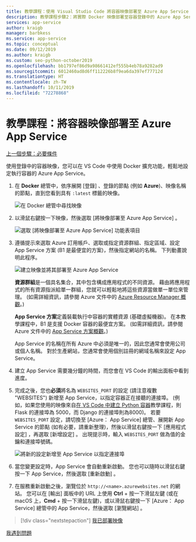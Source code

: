 ```yaml
---
title: 教學課程：使用 Visual Studio Code 將容器映像部署至 Azure App Service
description: 教學課程步驟2：將實際 Docker 映像部署至容器登錄中的 Azure App Service。
services: app-service
author: kraigb
manager: barbkess
ms.service: app-service
ms.topic: conceptual
ms.date: 09/12/2019
ms.author: kraigb
ms.custom: seo-python-october2019
ms.openlocfilehash: bb1797ef86d9a98661412ef555b4eb78a9282ad9
ms.sourcegitcommit: 6012460ad8d6ff112226b8f9ea6da397ef77712d
ms.translationtype: HT
ms.contentlocale: zh-TW
ms.lasthandoff: 10/11/2019
ms.locfileid: "72278868"
---
```

# <a name="tutorial-deploy-a-container-image-to-azure-app-service"></a>教學課程：將容器映像部署至 Azure App Service

[上一個步驟：必要條件](tutorial-deploy-containers-01.md)

使用登錄中的容器映像，您可以在 VS Code 中使用 Docker 擴充功能，輕鬆地設定執行容器的 Azure App Service。

1. 在 **Docker** 總管中，依序展開 [登錄]  、登錄的節點 (例如 **Azure**)、映像名稱的節點，直到您看到具有 `:latest` 標籤的映像。

    ![在 Docker 總管中尋找映像](media/deploy-containers/find-image-to-deploy-in-docker-explorer.png)

1. 以滑鼠右鍵按一下映像，然後選取 [將映像部署至 Azure App Service]  。

    ![選取 [將映像部署至 Azure App Service] 功能表項目](media/deploy-containers/deploy-image-to-azure-app-service-with-docker-explorer.png)

1. 遵循提示來選取 Azure 訂用帳戶、選取或指定資源群組、指定區域、設定 App Service 方案 (B1 是最便宜的方案)，然後指定網站的名稱。 下列動畫說明此程序。

    ![建立映像並將其部署至 Azure App Service](media/deploy-containers/deploy-image-to-azure-app-service.gif)

    **資源群組**是一個具名集合，其中包含構成應用程式的不同資源。 藉由將應用程式的所有資源指派給單一群組，您就可以輕鬆地將這些資源當做單一單位來管理。 (如需詳細資訊，請參閱 Azure 文件中的 [Azure Resource Manager 概觀](https://docs.microsoft.com/azure/azure-resource-manager/resource-group-overview)。)

    **App Service 方案**定義裝載執行中容器的實體資源 (基礎虛擬機器)。 在本教學課程中，B1 是支援 Docker 容器的最便宜方案。 (如需詳細資訊，請參閱 Azure 文件中的 [App Service 方案概觀](https://docs.microsoft.com/azure/app-service/azure-web-sites-web-hosting-plans-in-depth-overview)。)

    App Service 的名稱在所有 Azure 中必須是唯一的，因此您通常會使用公司或個人名稱。 對於生產網站，您通常會使用個別註冊的網域名稱來設定 App Service。

1. 建立 App Service 需要幾分鐘的時間，而您會在 VS Code 的輸出面板中看到進度。

1. 完成之後，您也**必須**將名為 `WEBSITES_PORT` 的設定 (請注意複數 "WEBSITES") 新增至 App Service，以指定容器正在接聽的連接埠。 (例如，如果您使用的映像來自[在 VS Code 中建立 Python 容器](https://code.visualstudio.com/docs/python/tutorial-create-container)教學課程，則 Flask 的連接埠為 5000，而 Django 的連接埠則為8000)。 若要 `WEBSITES_PORT` 設定，請切換至 [Azure：  App Service] 總管、展開新 App Service 的節點 (如有必要，請重新整理)，然後以滑鼠右鍵按一下 [應用程式設定]  ，再選取 [新增設定]  。 出現提示時，輸入 `WEBSITES_PORT` 做為值的金鑰和連接埠號碼。

    ![將新的設定新增至 App Service 以指定連接埠](media/deploy-containers/add-new-setting-in-app-service-settings-explorer.png)

1. 當您變更設定時，App Service 會自動重新啟動。 您也可以隨時以滑鼠右鍵按一下 App Service，然後選取 [重新啟動]  。

1. 在服務重新啟動之後，瀏覽位於 `http://<name>.azurewebsites.net` 的網站。 您可以在 [輸出] 面板中的 URL 上使用 **Ctrl** + 按一下滑鼠左鍵 (或在 macOS 上，**Cmd** + 按一下滑鼠左鍵)，或以滑鼠右鍵按一下 [Azure：  App Service] 總管中的 App Service，然後選取 [瀏覽網站]  。

> [!div class="nextstepaction"]
> [我已部署映像](tutorial-deploy-containers-03.md)

[我遇到問題](https://www.research.net/r/PWZWZ52?tutorial=vscode-appservice-containers&step=02-deploy-container)
